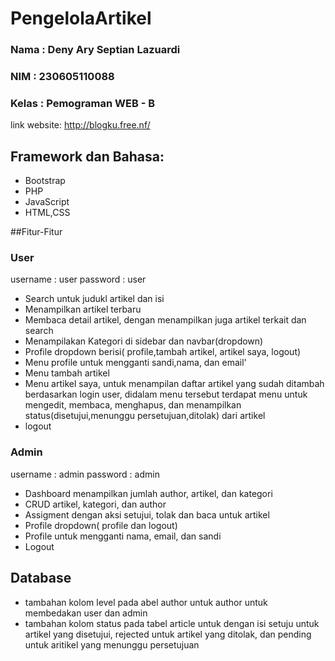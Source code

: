 # PengelolaArtikel
### Nama  : Deny Ary Septian Lazuardi
### NIM   : 230605110088
### Kelas : Pemograman WEB - B

link website:
http://blogku.free.nf/

## Framework dan Bahasa:
- Bootstrap
- PHP
- JavaScript
- HTML,CSS

##Fitur-Fitur

### User
username : user
password : user
- Search untuk judukl artikel dan isi
- Menampilkan artikel terbaru
- Membaca detail artikel, dengan menampilkan juga artikel terkait dan search
- Menampilakan Kategori di sidebar dan navbar(dropdown)
- Profile dropdown berisi( profile,tambah artikel, artikel saya, logout)
- Menu profile untuk mengganti sandi,nama, dan email'
- Menu tambah artikel
- Menu artikel saya, untuk menampilan daftar artikel yang sudah ditambah berdasarkan login user, didalam menu tersebut terdapat menu untuk mengedit, membaca, menghapus, dan menampilkan status(disetujui,menunggu persetujuan,ditolak) dari artikel
- logout
### Admin
username : admin 
password : admin
- Dashboard menampilkan jumlah author, artikel, dan kategori
- CRUD artikel, kategori, dan author
- Assigment dengan aksi setujui, tolak dan baca untuk artikel
- Profile dropdown( profile dan logout)
- Profile untuk mengganti nama, email, dan sandi
- Logout

## Database
- tambahan kolom level pada abel author untuk author untuk membedakan user dan admin
- tambahan kolom status pada tabel article untuk dengan isi setuju untuk artikel yang disetujui, rejected untuk artikel yang ditolak, dan pending untuk aritikel yang menunggu persetujuan
